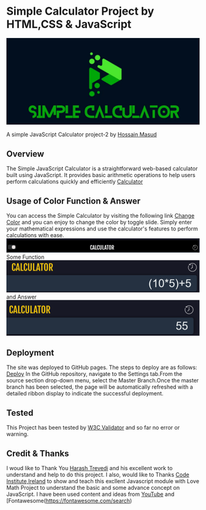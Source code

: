 # Simple Calculator Project by HTML,CSS & JavaScript
[![Simple calculator](https://github.com/Hossain-Masud/Project-2/blob/main/assets/images/meta.jpg)](https://hossain-masud.github.io/Project-2/)

A simple JavaScript Calculator project-2 by [Hossain Masud](https://hossain-masud.github.io/Profile/)

## Overview

The Simple JavaScript Calculator is a straightforward web-based calculator built using JavaScript. It provides basic arithmetic operations to help users perform calculations quickly and efficiently
[Calculator](https://hossain-masud.github.io/Project-2/)


## Usage of Color Function & Answer 

You can access the Simple Calculator by visiting the following link [Change Color](https://hossain-masud.github.io/Project-2/) and you can enjoy to change the color by toggle slide.
Simply enter your mathematical expressions and use the calculator's features to perform calculations with ease.[![color](https://github.com/Hossain-Masud/Project-2/blob/main/assets/images/color.png)](https://hossain-masud.github.io/Project-2/)
Some Function [![function](https://github.com/Hossain-Masud/Project-2/blob/main/assets/images/Function.png)](https://hossain-masud.github.io/Project-2/) and Answer [![answer](https://github.com/Hossain-Masud/Project-2/blob/main/assets/images/answer.png)](https://hossain-masud.github.io/Project-2/)

## Deployment

The site was deployed to GitHub pages. The steps to deploy are as follows: [Deploy](https://github.com/Hossain-Masud/Project-2)
In the GitHub repository, navigate to the Settings tab.From the source section drop-down menu, select the Master Branch.Once the master branch has been selected, the page will be automatically refreshed with a detailed ribbon display to indicate the successful deployment. 

## Tested

This Project has been tested by [W3C Validator](https://validator.w3.org/nu/?doc=https%3A%2F%2Fhossain-masud.github.io%2FProject-2%2F) and so far no error or warning.

## Credit & Thanks

I woud like to Thank You [Harash Trevedi](https://harsh98trivedi.github.io/) and his excellent work to understand and help to do this project.
I also, would like to Thanks [Code Institute,Ireland](https://github.com/Code-Institute-Solutions/love-maths-2.0-sourcecode/tree/master) to show and teach this excllent Javascript module with Love Math Project to understand the basic and some advance concept on JavaScript.
I have been used content and ideas from [YouTube](https://www.youtube.com/results?search_query=java+script+calculator+project) and [Fontawesome(https://fontawesome.com/search)


